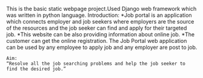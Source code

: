 This is the basic static webpage project.Used Django web framework which was written in python language.
    Introduction:
    *Job portal is an application which connects employer and job seekers where employers are the source of the resources and the job seeker can find and apply for their targeted      job.
    *This website can be also providing information about online job.
    *The customer can get the online registration.
    The Job Portal web application can be used by any employee to apply job and any employer are post to job.
    
    Aim:
    “Resolve all the job searching problems and help the job seeker to find the desired job.”

